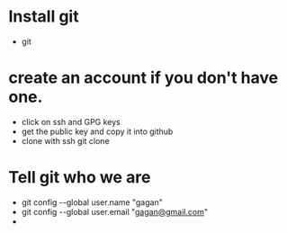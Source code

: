 # Install git 
- git 

# create an account if you don't have one. 
- click on ssh and GPG keys 
- get the public key and copy it into github 
- clone with ssh git clone <URL>

# Tell git who we are 
- git config --global user.name "gagan"
- git config --global user.email "gagan@gmail.com"
- 